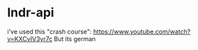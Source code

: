 # lndr-api

i've used this "crash course": https://www.youtube.com/watch?v=KXCvIV3yr7c But its german
